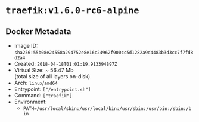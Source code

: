# `traefik:v1.6.0-rc6-alpine`

## Docker Metadata

- Image ID: `sha256:55b08e24558a294752e8e16c24962f900cc5d1282a9d4483b3d3cc7f7fd8d2a4`
- Created: `2018-04-18T01:01:19.913394897Z`
- Virtual Size: ~ 56.47 Mb  
  (total size of all layers on-disk)
- Arch: `linux`/`amd64`
- Entrypoint: `["/entrypoint.sh"]`
- Command: `["traefik"]`
- Environment:
  - `PATH=/usr/local/sbin:/usr/local/bin:/usr/sbin:/usr/bin:/sbin:/bin`
